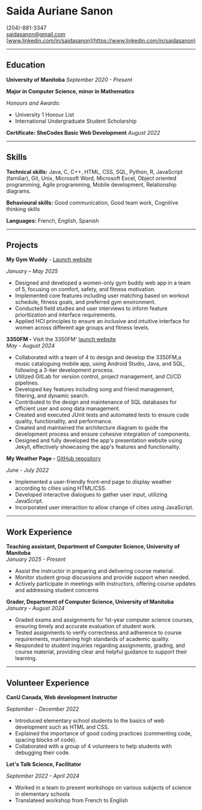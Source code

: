 # Saida Auriane Sanon
(204)-881-3347  
[saidasanon@gmail.com](mailto:saidasanon@gmail.com)  
[www.linkedin.com/in/saidasanon](https://www.linkedin.com/in/saidasanon)

---
## Education
**University of Manitoba** *September 2020 - Present*

**Major in Computer Science, minor in Mathematics**

*Honours and Awards:*
- University 1 Honour List
- International Undergraduate Student Scholarship

**Certificate: SheCodes Basic Web Development** *August 2022*

---
## Skills
**Technical skills:** Java, C, C++, HTML, CSS, SQL, Python, R, JavaScript (familiar), Git, Unix, Microsoft Word,
Microsoft Excel, Object oriented programming, Agile programming, Mobile development, Relationship diagrams.

**Behavioural skills:** Good communication, Good team work, Cognitive thinking skills

**Languages:** French, English, Spanish

---
## Projects

**My Gym Wuddy** - [Launch website](https://vrivn3.github.io/GWuddy/) 

*January – May 2025*

- Designed and developed a women-only gym buddy web app in a team of 5, focusing on comfort, safety, and fitness motivation.
- Implemented core features including user matching based on workout schedule, fitness goals, and preferred gym environment.
- Conducted field studies and user interviews to inform feature prioritization and interface requirements.
- Applied HCI principles to ensure an inclusive and intuitive interface for women across different age groups and fitness levels.

**3350FM -**  Visit the 3350FM' [launch website](https://vrivn3.github.io/3350FMWebsite/)    
*May - August 2024*
- Collaborated with a team of 4 to design and develop the 3350FM,a music cataloguing mobile app, using Android Studio, Java, and SQL, following a 3-tier development process.
- Utilized GitLab for version control, project management, and CI/CD pipelines.
- Developed key features including song and friend management, filtering, and dynamic search.
- Contributed to the design and maintenance of SQL databases for efficient user and song data management.
- Created and executed JUnit tests and automated tests to ensure code quality, functionality, and performance.
- Created and maintained the architecture diagram to guide the development process and ensure cohesive integration of components.
- Designed and fully developed the app's presentation website using Jekyll, effectively showcasing the app's features and functionality.

**My Weather Page -** [GitHub repository]([(https://github.com/vrivn3/Weather-page)]) 

*June - July 2022*
- Implemented a user-friendly front-end page to display weather according to cities using HTML/CSS.
- Developed interactive dialogues to gather user input, utilizing JavaScript.
- Incorporated user interaction to allow change of cities using JavaScript.

---
## Work Experience

**Teaching assistant, Department of Computer Science, University of Manitoba**  
*January 2025 - Present*
- Assist the instructor in preparing and delivering course material.
- Monitor student group discussions and provide support when needed.
- Actively participate in meetings with instructors, offering course updates and addressing student concerns

**Grader, Department of Computer Science, University of Manitoba**  
*January - August 2024*
- Graded exams and assignments for 1st-year computer science courses, ensuring timely and accurate evaluation of student work.
- Tested assignments to verify correctness and adherence to course requirements, maintaining high standards of academic quality.
- Responded to student inquiries regarding assignments, grading, and course material, providing clear and helpful guidance to support their learning.

---
## Volunteer Experience
**CanU Canada, Web development Instructor**

*September - December 2022*
- Introduced elementary school students to the basics of web development such as HTML and CSS.
- Explained the importance of good coding practices (commenting code, spacing blocks of code).
- Collaborated with a group of 4 volunteers to help students with debugging their code.

**Let's Talk Science, Facilitator**

*September 2022 - April 2024*
- Worked in a team to present workshops on various subjects of science in elementary schools
- Translateed workshop from French to English
